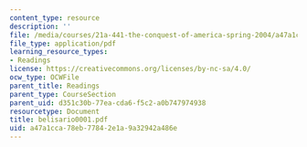 ```yaml
---
content_type: resource
description: ''
file: /media/courses/21a-441-the-conquest-of-america-spring-2004/a47a1cca78eb77842e1a9a32942a486e_belisario0001.pdf
file_type: application/pdf
learning_resource_types:
- Readings
license: https://creativecommons.org/licenses/by-nc-sa/4.0/
ocw_type: OCWFile
parent_title: Readings
parent_type: CourseSection
parent_uid: d351c30b-77ea-cda6-f5c2-a0b747974938
resourcetype: Document
title: belisario0001.pdf
uid: a47a1cca-78eb-7784-2e1a-9a32942a486e
---
```

